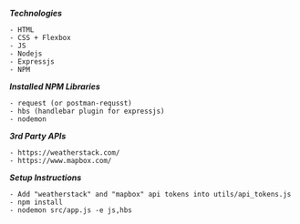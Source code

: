 **_Technologies_**

    - HTML
    - CSS + Flexbox
    - JS
    - Nodejs
    - Expressjs
    - NPM

**_Installed NPM Libraries_**

	- request (or postman-requsst)
	- hbs (handlebar plugin for expressjs)
	- nodemon

**_3rd Party APIs_**

    - https://weatherstack.com/
    - https://www.mapbox.com/

**_Setup Instructions_**

    - Add "weatherstack" and "mapbox" api tokens into utils/api_tokens.js
    - npm install
    - nodemon src/app.js -e js,hbs
